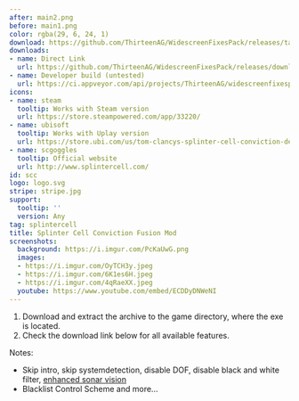 ```yaml
---
after: main2.png
before: main1.png
color: rgba(29, 6, 24, 1)
download: https://github.com/ThirteenAG/WidescreenFixesPack/releases/tag/scc
downloads:
- name: Direct Link
  url: https://github.com/ThirteenAG/WidescreenFixesPack/releases/download/scc/SplinterCellConviction.FusionMod.zip
- name: Developer build (untested)
  url: https://ci.appveyor.com/api/projects/ThirteenAG/widescreenfixespack/artifacts/SplinterCellConviction.FusionMod.zip?branch=master
icons:
- name: steam
  tooltip: Works with Steam version
  url: https://store.steampowered.com/app/33220/
- name: ubisoft
  tooltip: Works with Uplay version
  url: https://store.ubi.com/us/tom-clancys-splinter-cell-conviction-deluxe-edition/56c4948a88a7e300458b481e.html
- name: scgoggles
  tooltip: Official website
  url: http://www.splintercell.com/
id: scc
logo: logo.svg
stripe: stripe.jpg
support:
  tooltip: ''
  version: Any
tag: splintercell
title: Splinter Cell Conviction Fusion Mod
screenshots:
  background: https://i.imgur.com/PcKaUwG.png
  images:
  - https://i.imgur.com/OyTCH3y.jpeg
  - https://i.imgur.com/6K1es6H.jpeg
  - https://i.imgur.com/4qRaeXX.jpeg
  youtube: https://www.youtube.com/embed/ECDDyDNWeNI
---
```


1. Download and extract the archive to the game directory, where the exe is located.
2. Check the download link below for all available features.

Notes:

* Skip intro, skip systemdetection, disable DOF, disable black and white filter, [enhanced sonar vision](https://imgur.com/PfDDYG2)
* Blacklist Control Scheme and more...
